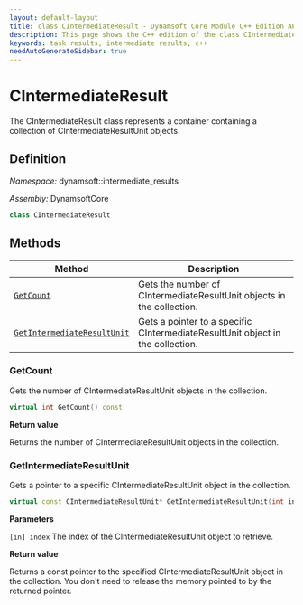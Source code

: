 ```yaml
---
layout: default-layout
title: class CIntermediateResult - Dynamsoft Core Module C++ Edition API Reference
description: This page shows the C++ edition of the class CIntermediateResult in Dynamsoft Core Module.
keywords: task results, intermediate results, c++
needAutoGenerateSidebar: true
---
```


# CIntermediateResult

The CIntermediateResult class represents a container containing a collection of CIntermediateResultUnit objects.

## Definition

*Namespace:* dynamsoft::intermediate_results

*Assembly:* DynamsoftCore

```cpp
class CIntermediateResult
```

## Methods

| Method | Description |
|--------|-------------|
| [`GetCount`](#getcount) | Gets the number of CIntermediateResultUnit objects in the collection. |
| [`GetIntermediateResultUnit`](#getintermediateresultunit) | Gets a pointer to a specific CIntermediateResultUnit object in the collection. |

### GetCount

Gets the number of CIntermediateResultUnit objects in the collection.

```cpp
virtual int GetCount() const
```

**Return value**

Returns the number of CIntermediateResultUnit objects in the collection.

### GetIntermediateResultUnit

Gets a pointer to a specific CIntermediateResultUnit object in the collection.

```cpp
virtual const CIntermediateResultUnit* GetIntermediateResultUnit(int index) const
```

**Parameters**

`[in] index` The index of the CIntermediateResultUnit object to retrieve.

**Return value**

Returns a const pointer to the specified CIntermediateResultUnit object in the collection. You don't need to release the memory pointed to by the returned pointer.
